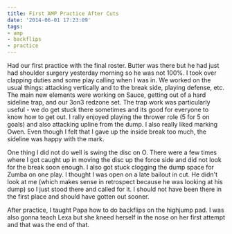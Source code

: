 ```yaml
---
title: First AMP Practice After Cuts
date: '2014-06-01 17:23:09'
tags:
- amp
- backflips
- practice
---
```


Had our first practice with the final roster. Butter was there but he had just had shoulder surgery yesterday morning so he was not 100%. I took over clapping duties and some play calling when I was in. We worked on the usual things: attacking vertically and to the break side, playing defense, etc. The main new elements were working on Sauce, getting out of a hard sideline trap, and our 3on3 redzone set. The trap work was particularly useful - we do get stuck there sometimes and its good for everyone to know how to get out. I rally enjoyed playing the thrower role (5 for 5 on goals) and also attacking upline from the dump. I also really liked marking Owen. Even though I felt that I gave up the inside break too much, the sideline was happy with the mark.

One thing I did not do well is swing the disc on O. There were a few times where I got caught up in moving the disc up the force side and did not look for the break soon enough. I also got stuck clogging the dump space for Zumba on one play. I thought I was open on a late bailout in cut. He didn't look at me (which makes sense in retrospect because he was looking at his dump) so I just stood there and called for it. I should not have been there in the first place and should have gotten out sooner.

After practice, I taught Papa how to do backflips on the highjump pad. I was also gonna teach Lexa but she kneed herself in the nose on her first attempt and that was the end of that.
